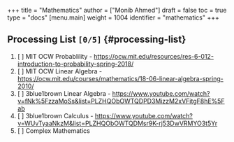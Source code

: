 +++
title = "Mathematics"
author = ["Monib Ahmed"]
draft = false
toc = true
type = "docs"
[menu.main]
  weight = 1004
  identifier = "mathematics"
+++

## Processing List <code>[0/5]</code> {#processing-list}

1.  [ ] MIT OCW Probablility - <https://ocw.mit.edu/resources/res-6-012-introduction-to-probability-spring-2018/>
2.  [ ] MIT OCW Linear Algebra - <https://ocw.mit.edu/courses/mathematics/18-06-linear-algebra-spring-2010/>
3.  [ ] 3blue1brown Linear Algebra - <https://www.youtube.com/watch?v=fNk%5FzzaMoSs&list=PLZHQObOWTQDPD3MizzM2xVFitgF8hE%5Fab>
4.  [ ] 3blue1brown Calculus -  <https://www.youtube.com/watch?v=WUvTyaaNkzM&list=PLZHQObOWTQDMsr9K-rj53DwVRMYO3t5Yr>
5.  [ ] Complex Mathematics